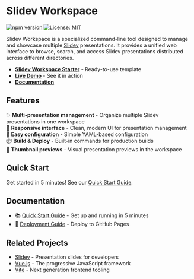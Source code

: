 # Slidev Workspace

[![npm version](https://badge.fury.io/js/slidev-workspace.svg)](https://badge.fury.io/js/slidev-workspace)
[![License: MIT](https://img.shields.io/badge/License-MIT-yellow.svg)](https://opensource.org/licenses/MIT)

Slidev Workspace is a specialized command-line tool designed to manage and showcase multiple [Slidev](https://sli.dev) presentations. It provides a unified web interface to browse, search, and access Slidev presentations distributed across different directories.

- **[Slidev Workspace Starter](https://github.com/leochiu-a/slidev-workspace-starter)** - Ready-to-use template
- **[Live Demo](https://leochiu-a.github.io/slidev-workspace-starter/)** - See it in action
- **[Documentation](https://leochiu-a.github.io/slidev-workspace/)**

## Features

✨ **Multi-presentation management** - Organize multiple Slidev presentations in one workspace  
📱 **Responsive interface** - Clean, modern UI for presentation management  
🔧 **Easy configuration** - Simple YAML-based configuration  
📦 **Build & Deploy** - Built-in commands for production builds  
🎨 **Thumbnail previews** - Visual presentation previews in the workspace

## Quick Start

Get started in 5 minutes! See our [Quick Start Guide](https://leochiu-a.github.io/slidev-workspace/getting-started/quick-start.html).

## Documentation

- 📚 [Quick Start Guide](https://leochiu-a.github.io/slidev-workspace/getting-started/quick-start.html) - Get up and running in 5 minutes
- 🚀 [Deployment Guide](https://leochiu-a.github.io/slidev-workspace/getting-started/deploy.html) - Deploy to GitHub Pages

## Related Projects

- [Slidev](https://sli.dev) - Presentation slides for developers
- [Vue.js](https://vuejs.org) - The progressive JavaScript framework
- [Vite](https://vitejs.dev) - Next generation frontend tooling
